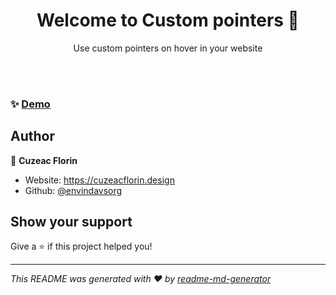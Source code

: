 <h1 align="center">Welcome to Custom pointers 👋</h1>
<p align="center">
	Use custom pointers on hover in your website  
</p>

<br><br>

### ✨ [Demo](https://pointers.now.sh)

## Author

👤 **Cuzeac Florin**

* Website: https://cuzeacflorin.design
* Github: [@envindavsorg](https://github.com/envindavsorg)

## Show your support

Give a ⭐️ if this project helped you!

***
_This README was generated with ❤️ by [readme-md-generator](https://github.com/kefranabg/readme-md-generator)_